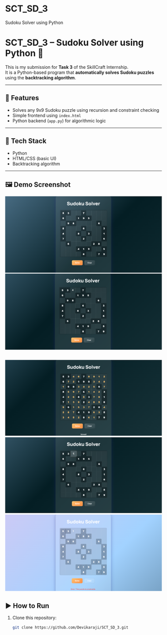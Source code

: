 # SCT_SD_3
Sudoku Solver using Python 
# SCT_SD_3 – Sudoku Solver using Python 🧩

This is my submission for **Task 3** of the SkillCraft Internship.  
It is a Python-based program that **automatically solves Sudoku puzzles** using the **backtracking algorithm**.

---

## 🚀 Features
- Solves any 9x9 Sudoku puzzle using recursion and constraint checking
- Simple frontend using `index.html`
- Python backend (`app.py`) for algorithmic logic

---

## 🧠 Tech Stack
- Python
- HTML/CSS (basic UI)
- Backtracking algorithm

---

## 🖼️ Demo Screenshot
![Screenshot](./1.png)
![Screenshot](./2.png)

![Screenshot](./4.png)
![Screenshot](./5.png)
![Screenshot](./6.png)
---

## ▶️ How to Run

1. Clone this repository:
   ```bash
   git clone https://github.com/Devikaraji/SCT_SD_3.git
